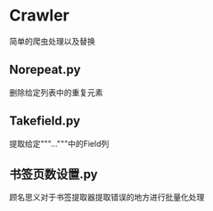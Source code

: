 # Crawler
简单的爬虫处理以及替换
## Norepeat.py
删除给定列表中的重复元素
## Takefield.py
提取给定"""..."""中的Field列
## 书签页数设置.py
顾名思义对于书签提取器提取错误的地方进行批量化处理
